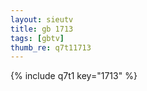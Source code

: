 ```yaml
--- 
layout: sieutv
title: gb 1713
tags: [gbtv]
thumb_re: q7t11713
---
```

{% include q7t1 key="1713" %} 
